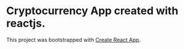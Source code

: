 # Cryptocurrency App created with reactjs.

This project was bootstrapped with [Create React App](https://github.com/facebook/create-react-app).


